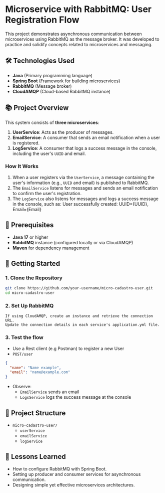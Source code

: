 # Microservice with RabbitMQ: User Registration Flow

This project demonstrates asynchronous communication between microservices using RabbitMQ as the message broker. It was developed to practice and solidify concepts related to microservices and messaging.

## 🛠 Technologies Used
- **Java** (Primary programming language)
- **Spring Boot** (Framework for building microservices)
- **RabbitMQ** (Message broker)
- **CloudAMQP** (Cloud-based RabbitMQ instance)

## 📚 Project Overview

This system consists of **three microservices**:

1. **UserService**: Acts as the producer of messages.
2. **EmailService**: A consumer that sends an email notification when a user is registered.
3. **LogService**: A consumer that logs a success message in the console, including the user's `UUID` and email.

### How It Works
1. When a user registers via the `UserService`, a message containing the user's information (e.g., `UUID` and email) is published to RabbitMQ.
2. The `EmailService` listens for messages and sends an email notification to confirm the user's registration.
3. The `LogService` also listens for messages and logs a success message in the console, such as:
    User successfully created: UUID={UUID}, Email={Email}

## 🧰 Prerequisites

- **Java 17** or higher
- **RabbitMQ** instance (configured locally or via CloudAMQP)
- **Maven** for dependency management


## 🚀 Getting Started

### 1. Clone the Repository
```bash
git clone https://github.com/your-username/micro-cadastro-user.git
cd micro-cadastro-user
``` 
### 2. Set Up RabbitMQ
    If using CloudAMQP, create an instance and retrieve the connection URL.
    Update the connection details in each service's application.yml file.

### 3. Test the flow
- Use a Rest client (e.g Postman) to register a new User
- `POST/user`
```json
{
  "name": "Name example",
  "email": "name@example.com"
}
```
- Observe:
  - `EmailService` sends an email
  - `LogsService` logs the success message at the console
  

 ## 📁 Project Structure

- `micro-cadastro-user/`
    - `userService`
    - `emailService`
    - `logService`
    
## 📝 Lessons Learned
- How to configure RabbitMQ with Spring Boot.
- Setting up producer and consumer services for asynchronous communication.
- Designing simple yet effective microservices architectures.
